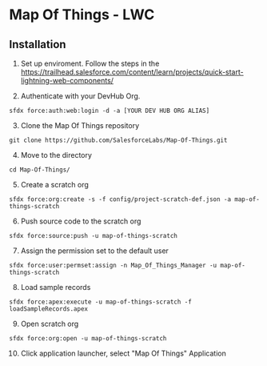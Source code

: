 # Map Of Things - LWC

## Installation

1. Set up enviroment. Follow the steps in the https://trailhead.salesforce.com/content/learn/projects/quick-start-lightning-web-components/

2. Authenticate with your DevHub Org.
```
sfdx force:auth:web:login -d -a [YOUR DEV HUB ORG ALIAS]
```

3. Clone the Map Of Things repository
```
git clone https://github.com/SalesforceLabs/Map-Of-Things.git
```

4. Move to the directory
```
cd Map-Of-Things/
```

5. Create a scratch org
```
sfdx force:org:create -s -f config/project-scratch-def.json -a map-of-things-scratch
```

6. Push source code to the scratch org
```
sfdx force:source:push -u map-of-things-scratch
```

7. Assign the permission set to the default user
```
sfdx force:user:permset:assign -n Map_Of_Things_Manager -u map-of-things-scratch
```
8. Load sample records
```
sfdx force:apex:execute -u map-of-things-scratch -f loadSampleRecords.apex
```
9. Open scratch org
```
sfdx force:org:open -u map-of-things-scratch
```
10. Click application launcher, select "Map Of Things" Application